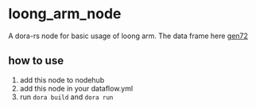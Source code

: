 # loong_arm_node
A dora-rs node for basic usage of loong arm. The data frame here [gen72](https://github.com/wangjianpeng200/dora_gen72_test)

## how to use

1. add this node to nodehub
2. add this node in your dataflow.yml
3. run `dora build` and `dora run`
